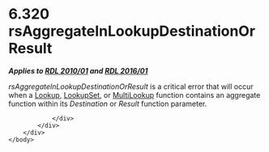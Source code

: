 <html dir="LTR" xmlns:mshelp="http://msdn.microsoft.com/mshelp" xmlns:ddue="http://ddue.schemas.microsoft.com/authoring/2003/5" xmlns:xlink="http://www.w3.org/1999/xlink" xmlns:tool="http://www.microsoft.com/tooltip">
    <head>
        <meta http-equiv="Content-Type" content="text/html; CHARSET=utf-8"></meta>
        <meta name="save" content="history"></meta>
        <title>6.320 rsAggregateInLookupDestinationOrResult</title>
        <xml>
            <mshelp:toctitle title="6.320 rsAggregateInLookupDestinationOrResult"></mshelp:toctitle>
            <mshelp:rltitle title="[MS-RDL]: rsAggregateInLookupDestinationOrResult"></mshelp:rltitle>
            <mshelp:keyword index="A" term="25c0e0e8-463f-4dfc-8be9-861c834ab719"></mshelp:keyword>
            <mshelp:attr name="DCSext.ContentType" value="open specification"></mshelp:attr>
            <mshelp:attr name="AssetID" value="25c0e0e8-463f-4dfc-8be9-861c834ab719"></mshelp:attr>
            <mshelp:attr name="TopicType" value="kbRef"></mshelp:attr>
            <mshelp:attr name="DCSext.Title" value="[MS-RDL]: rsAggregateInLookupDestinationOrResult" />
        </xml>
    </head>
    <body>
        <div id="header">
            <h1 class="heading">6.320 rsAggregateInLookupDestinationOrResult</h1>
        </div>
        <div id="mainSection">
            <div id="mainBody">
                <div id="allHistory" class="saveHistory"></div>
                <div id="sectionSection0" class="section" name="collapseableSection">
                    

<p><b><i>Applies to </i></b><a href="3428e690-a348-4ec7-8a6a-8efb42d2cdee.htm"><b><i>RDL 2010/01</i></b></a><b><i>
and </i></b><a href="52ce3983-2bfc-4e72-9359-42aaf5fe4509.htm"><b><i>RDL 2016/01</i></b></a></p>

<p><i>rsAggregateInLookupDestinationOrResult</i> is a critical
error that will occur when a <a href="f7cfa0a3-695f-496c-ac72-e4f865e2803a.htm">Lookup</a>,
<a href="def44c38-e9cc-449b-87fc-72a95ef1c8fb.htm">LookupSet</a>, or <a href="5b2699f6-8b46-40d7-9a92-0d23132d3d08.htm">MultiLookup</a> function
contains an aggregate function within its <i>Destination</i> or <i>Result</i>
function parameter.</p>


                </div>
            </div>
        </div>
    </body>
</html>